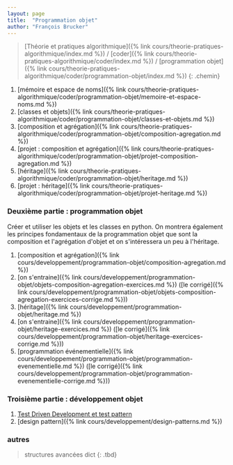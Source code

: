 ```yaml
---
layout: page
title:  "Programmation objet"
author: "François Brucker"
---
```


> [Théorie et pratiques algorithmique]({% link cours/theorie-pratiques-algorithmique/index.md %}) / [coder]({% link cours/theorie-pratiques-algorithmique/coder/index.md %}) / [programmation objet]({% link cours/theorie-pratiques-algorithmique/coder/programmation-objet/index.md %})
{: .chemin}

1. [mémoire et espace de noms]({% link cours/theorie-pratiques-algorithmique/coder/programmation-objet/memoire-et-espace-noms.md %})
2. [classes et objets]({% link cours/theorie-pratiques-algorithmique/coder/programmation-objet/classes-et-objets.md %})
3. [composition et agrégation]({% link cours/theorie-pratiques-algorithmique/coder/programmation-objet/composition-agregation.md %})
4. [projet : composition et agrégation]({% link cours/theorie-pratiques-algorithmique/coder/programmation-objet/projet-composition-agregation.md %})
5. [héritage]({% link cours/theorie-pratiques-algorithmique/coder/programmation-objet/heritage.md %})
6. [projet : héritage]({% link cours/theorie-pratiques-algorithmique/coder/programmation-objet/projet-heritage.md %})

### Deuxième partie : programmation objet

Créer et utiliser les objets et les classes en python. On montrera également les principes fondamentaux de la programmation objet que sont la composition et l'agrégation d'objet et on s'intéressera un peu à l'héritage.

1. [composition et agrégation]({% link cours/developpement/programmation-objet/composition-agregation.md %})
2. [on s'entraine]({% link cours/developpement/programmation-objet/objets-composition-agregation-exercices.md %}) ([le corrigé]({% link cours/developpement/programmation-objet/objets-composition-agregation-exercices-corrige.md %}))
3. [héritage]({% link cours/developpement/programmation-objet/heritage.md %})
4. [on s'entraine]({% link cours/developpement/programmation-objet/heritage-exercices.md %}) ([le corrigé]({% link cours/developpement/programmation-objet/heritage-exercices-corrige.md %}))
5. [programmation événementielle]({% link cours/developpement/programmation-objet/programmation-evenementielle.md %}) ([le corrigé]({% link cours/developpement/programmation-objet/programmation-evenementielle-corrige.md %}))

### Troisième partie : développement objet

1. [Test Driven Development et test pattern](tdd_et_test_pattern)
2. [design pattern]({% link cours/developpement/design-patterns.md %})

### autres

> structures avancées dict
{: .tbd}
